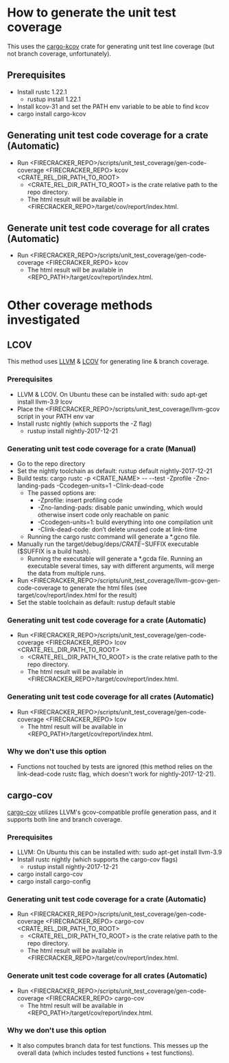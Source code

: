 How to generate the unit test coverage
===========

This uses the [cargo-kcov](https://github.com/kennytm/cargo-kcov) crate for generating unit test line coverage (but not branch coverage, unfortunately).

## Prerequisites
* Install rustc 1.22.1
  * rustup install 1.22.1
* Install kcov-31 and set the PATH env variable to be able to find kcov
* cargo install cargo-kcov

## Generating unit test code coverage for a crate (Automatic)
* Run <FIRECRACKER_REPO>/scripts/unit_test_coverage/gen-code-coverage <FIRECRACKER_REPO> kcov <CRATE_REL_DIR_PATH_TO_ROOT>
  * <CRATE_REL_DIR_PATH_TO_ROOT> is the crate relative path to the repo directory.
  * The html result will be available in <FIRECRACKER_REPO>/target/cov/report/index.html.

## Generate unit test code coverage for all crates (Automatic)
* Run <FIRECRACKER_REPO>/scripts/unit_test_coverage/gen-code-coverage <FIRECRACKER_REPO> kcov
  * The html result will be available in <REPO_PATH>/target/cov/report/index.html.


# Other coverage methods investigated

## LCOV

This method uses [LLVM](https://llvm.org/) & [LCOV](http://ltp.sourceforge.net/coverage/lcov.php) for generating line & branch coverage.

### Prerequisites
* LLVM & LCOV. On Ubuntu these can be installed with: sudo apt-get install llvm-3.9 lcov
* Place the <FIRECRACKER_REPO>/scripts/unit_test_coverage/llvm-gcov script in your PATH env var
* Install rustc nightly (which supports the -Z flag)
  * rustup install nightly-2017-12-21

### Generating unit test code coverage for a crate (Manual)
* Go to the repo directory
* Set the nightly toolchain as default: rustup default nightly-2017-12-21
* Build tests: cargo rustc -p <CRATE_NAME> -- --test -Zprofile -Zno-landing-pads -Ccodegen-units=1 -Clink-dead-code
  * The passed options are:
    * -Zprofile: insert profiling code
    * -Zno-landing-pads: disable panic unwinding, which would otherwise insert code only reachable on panic
    * -Ccodegen-units=1: build everything into one compilation unit
    * -Clink-dead-code: don’t delete unused code at link-time
  * Running the cargo rustc command will generate a *.gcno file.
* Manually run the target/debug/deps/$CRATE-$SUFFIX executable ($SUFFIX is a build hash).
  * Running the executable will generate a *.gcda file. Running an executable several times, say with different arguments, will merge the data from multiple runs.
* Run <FIRECRACKER_REPO>/scripts/unit_test_coverage/llvm-gcov-gen-code-coverage to generate the html files (see target/cov/report/index.html for the result)
* Set the stable toolchain as default: rustup default stable

### Generating unit test code coverage for a crate (Automatic)
* Run <FIRECRACKER_REPO>/scripts/unit_test_coverage/gen-code-coverage <FIRECRACKER_REPO> lcov <CRATE_REL_DIR_PATH_TO_ROOT>
  * <CRATE_REL_DIR_PATH_TO_ROOT> is the crate relative path to the repo directory.
  * The html result will be available in <FIRECRACKER_REPO>/target/cov/report/index.html.

### Generating unit test code coverage for all crates (Automatic)
* Run <FIRECRACKER_REPO>/scripts/unit_test_coverage/gen-code-coverage <FIRECRACKER_REPO> lcov
  * The html result will be available in <REPO_PATH>/target/cov/report/index.html.

### Why we don't use this option
* Functions not touched by tests are ignored (this method relies on the link-dead-code rustc flag, which doesn't work for nightly-2017-12-21).

## cargo-cov

[cargo-cov](https://github.com/kennytm/cov) utilizes LLVM's gcov-compatible profile generation pass, and it supports both line and branch coverage.

### Prerequisites
* LLVM: On Ubuntu this can be installed with: sudo apt-get install llvm-3.9
* Install rustc nightly (which supports the cargo-cov flags)
  * rustup install nightly-2017-12-21
* cargo install cargo-cov
* cargo install cargo-config

### Generating unit test code coverage for a crate (Automatic)
* Run <FIRECRACKER_REPO>/scripts/unit_test_coverage/gen-code-coverage <FIRECRACKER_REPO> cargo-cov <CRATE_REL_DIR_PATH_TO_ROOT>
  * <CRATE_REL_DIR_PATH_TO_ROOT> is the crate relative path to the repo directory.
  * The html result will be available in <FIRECRACKER_REPO>/target/cov/report/index.html.

### Generate unit test code coverage for all crates (Automatic)
* Run <FIRECRACKER_REPO>/scripts/unit_test_coverage/gen-code-coverage <FIRECRACKER_REPO> cargo-cov
  * The html result will be available in <REPO_PATH>/target/cov/report/index.html.

### Why we don't use this option
* It also computes branch data for test functions. This messes up the overall data (which includes tested functions + test functions).

